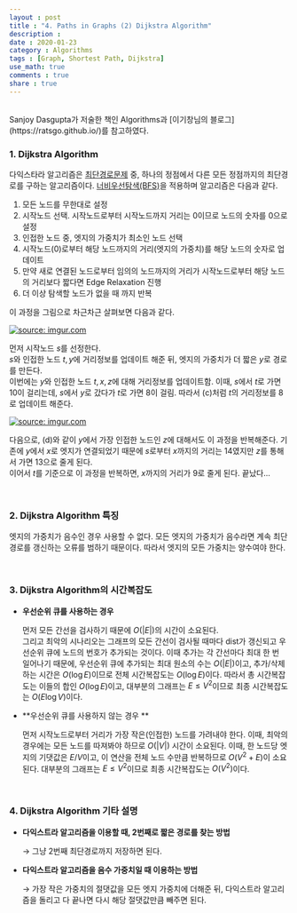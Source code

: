 ```yaml
---
layout : post
title : "4. Paths in Graphs (2) Dijkstra Algorithm"
description :
date : 2020-01-23
category : Algorithms
tags : [Graph, Shortest Path, Dijkstra]
use_math: true
comments : true
share : true
---
```


<br/>
Sanjoy Dasgupta가 저술한 책인 Algorithms과 [이기창님의 블로그](https://ratsgo.github.io/)를 참고하였다.

<br/>

### 1. Dijkstra Algorithm

다익스타라 알고리즘은 [최단경로문제](https://taewonkimz.github.io/2020-01-22/shortestpath/) 중, 하나의 정점에서 다른 모든 정점까지의 최단경로를 구하는 알고리즘이다. [너비우선탐색(BFS)](https://taewonkimz.github.io/2020-01-21/dfsbfs/)을 적용하며 알고리즘은 다음과 같다.

1. 모든 노드를 무한대로 설정
2. 시작노드 선택. 시작노드로부터 시작노드까지 거리는 0이므로 노드의 숫자를 0으로 설정
3. 인접한 노드 중, 엣지의 가중치가 최소인 노드 선택
4. 시작노드(0)로부터 해당 노드까지의 거리(엣지의 가중치)를 해당 노드의 숫자로 업데이트
5. 만약 새로 연결된 노드로부터 임의의 노드까지의 거리가 시작노드로부터 해당 노드의 거리보다 짧다면 Edge Relaxation 진행
6. 더 이상 탐색할 노드가 없을 때 까지 반복

이 과정을 그림으로 차근차근 살펴보면 다음과 같다.

<a href="https://imgur.com/EKu1v4e"><img src="https://i.imgur.com/EKu1v4e.png" title="source: imgur.com" /></a>

먼저 시작노드 $s$를 선정한다.  
$s$와 인접한 노드 $t, y$에 거리정보를 업데이트 해준 뒤, 엣지의 가중치가 더 짧은 $y$로 경로를 만든다.  
이번에는 $y$와 인접한 노드 $t, x, z$에 대해 거리정보를 업데이트함. 이때, $s$에서 $t$로 가면 10이 걸리는데, $s$에서 $y$로 갔다가 $t$로 가면 8이 걸림. 따라서 (c)처럼 $t$의 거리정보를 8로 업데이트 해준다.

<a href="https://imgur.com/3wBSN7Z"><img src="https://i.imgur.com/3wBSN7Z.png" title="source: imgur.com" /></a>

다음으로, (d)와 같이 $y$에서 가장 인접한 노드인 $z$에 대해서도 이 과정을 반복해준다. 기존에 $y$에서 $x$로 엣지가 연결되었기 때문에 $s$로부터 $x$까지의 거리는 14였지만 $z$를 통해서 가면 13으로 줄게 된다.  
이어서 $t$를 기준으로 이 과정을 반복하면, $x$까지의 거리가 9로 줄게 된다. 끝났다...

<br/>

### 2. Dijkstra Algorithm 특징

엣지의 가중치가 음수인 경우 사용할 수 없다. 모든 엣지의 가중치가 음수라면 계속 최단경로를 갱신하는 오류를 범하기 때문이다. 따라서 엣지의 모든 가중치는 양수여야 한다.

<br/>

### 3. Dijkstra Algorithm의 시간복잡도

- **우선순위 큐를 사용하는 경우**

  먼저 모든 간선을 검사하기 때문에 $O(\left\vert E \right\vert)$의 시간이 소요된다.  
  그리고 최악의 시나리오는 그래프의 모든 간선이 검사될 때마다 dist가 갱신되고 우선순위 큐에 노드의 번호가 추가되는 것이다. 이때 추가는 각 간선마다 최대 한 번 일어나기 때문에, 우선순위 큐에 추가되는 최대 원소의 수는 $O(\left\vert E \right\vert)$이고, 추가/삭제하는 시간은 $O(\log E)$이므로 전체 시간복잡도는 $O(\log E)$이다. 따라서 총 시간복잡도는 이들의 합인 $O(\log E)$이고, 대부분의 그래프는 $E \leq V^2$이므로 최종 시간복잡도는 $O(E\log V)$이다.

- **우선순위 큐를 사용하지 않는 경우 **

  먼저 시작노드로부터 거리가 가장 작은(인접한) 노드를 가려내야 한다. 이때, 최악의 경우에는 모든 노드를 따져봐야 하므로 $O(\left\vert V \right\vert)$ 시간이 소요된다. 이때, 한 노드당 엣지의 기댓값은 $E/V$이고, 이 연산을 전체 노드 수만큼 반복하므로 $O(V^2+E)$이 소요된다. 대부분의 그래프는 $E \leq V^2$이므로 최종 시간복잡도는 $O(V^2)$이다.

<br/>

### 4. Dijkstra Algorithm 기타 설명

- **다익스트라 알고리즘을 이용할 때, 2번째로 짧은 경로를 찾는 방법**

  $\rightarrow$ 그냥 2번째 최단경로까지 저장하면 된다.

- **다익스트라 알고리즘을 음수 가중치일 때 이용하는 방법**

  $\rightarrow$ 가장 작은 가중치의 절댓값을 모든 엣지 가중치에 더해준 뒤, 다익스트라 알고리즘을 돌리고 다 끝나면 다시 해당 절댓값만큼 빼주면 된다.


<br/>

















